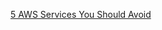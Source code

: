 [5 AWS Services You Should Avoid](https://medium.com/teamzerolabs/5-aws-services-you-should-avoid-f45111cc10cd)
